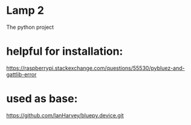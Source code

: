 # Lamp 2

The python project

# helpful for installation:
 https://raspberrypi.stackexchange.com/questions/55530/pybluez-and-gattlib-error


# used as base:
https://github.com/IanHarvey/bluepy.device.git
